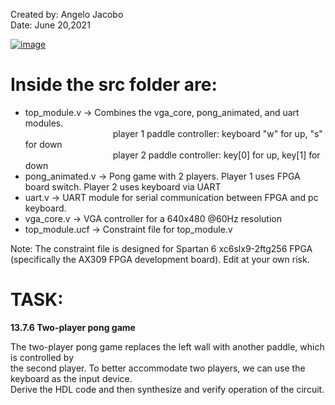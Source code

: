 Created by: Angelo Jacobo   
Date: June 20,2021  
  
[![image](https://user-images.githubusercontent.com/87559347/126278436-cc77fe94-916d-4412-809a-82e6cbe3ef93.png)](https://youtu.be/O0mYg6A7lDU)

# Inside the src folder are:  
* top_module.v -> Combines the vga_core, pong_animated, and uart modules.    
&emsp;&emsp;&emsp;&emsp;&emsp;&emsp;&emsp;&emsp;&emsp;&emsp;player 1 paddle controller: keyboard "w" for up, "s" for down  
&emsp;&emsp;&emsp;&emsp;&emsp;&emsp;&emsp;&emsp;&emsp;&emsp;player 2 paddle controller: key[0] for up, key[1] for down  
* pong_animated.v -> Pong game with 2 players. Player 1 uses FPGA board switch. Player 2 uses keyboard via UART  
* uart.v -> UART module for serial communication between FPGA and pc keyboard.  
* vga_core.v -> VGA controller for a 640x480 @60Hz resolution  
* top_module.ucf -> Constraint file for top_module.v   

Note: The constraint file is designed for Spartan 6 xc6slx9-2ftg256 FPGA (specifically the AX309 FPGA development board). Edit at your own risk.  

# TASK:  
**13.7.6 Two-player pong game**   

The two-player pong game replaces the left wall with another paddle, which is controlled by   
the second player. To better accommodate two players, we can use the keyboard as the input device.   
Derive the HDL code and then synthesize and verify operation of the circuit.  
